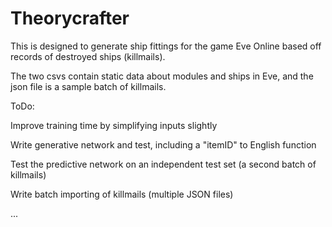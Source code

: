 # Theorycrafter
This is designed to generate ship fittings for the game Eve Online based off records of destroyed ships (killmails).

The two csvs contain static data about modules and ships in Eve, and the json file is a sample batch of killmails.

ToDo:

Improve training time by simplifying inputs slightly 

Write generative network and test, including a "itemID" to English function 

Test the predictive network on an independent test set (a second batch of killmails) 

Write batch importing of killmails (multiple JSON files)

...
